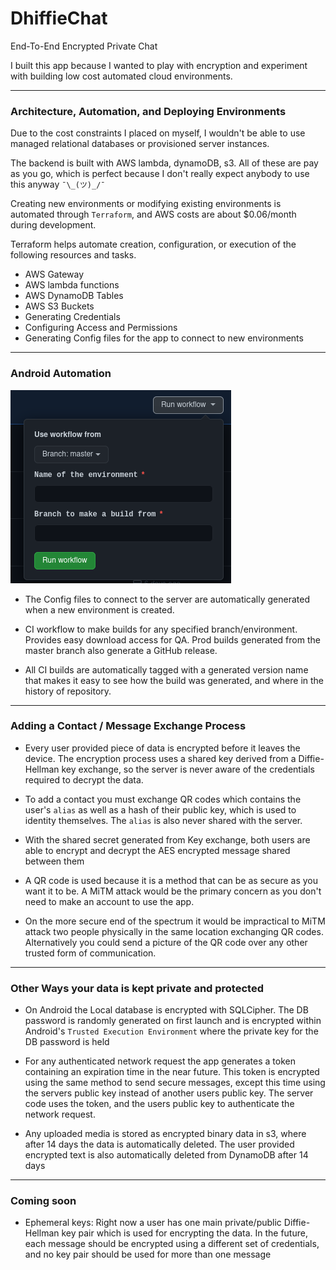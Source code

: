 # DhiffieChat

End-To-End Encrypted Private Chat

I built this app because I wanted to play with encryption and experiment with building low cost automated cloud
environments.

---

### Architecture, Automation, and Deploying Environments

Due to the cost constraints I placed on myself, I wouldn't be able to use managed relational databases or provisioned
server instances.

The backend is built with AWS lambda, dynamoDB, s3. All of these are pay as you go, which is perfect because I don't really
expect anybody to use this anyway `¯\_(ツ)_/¯`

Creating new environments or modifying existing environments is automated through `Terraform`, and AWS costs are about
$0.06/month during development.

Terraform helps automate creation, configuration, or execution of the following resources and tasks.

* AWS Gateway
* AWS lambda functions
* AWS DynamoDB Tables
* AWS S3 Buckets
* Generating Credentials
* Configuring Access and Permissions
* Generating Config files for the app to connect to new environments

---

### Android Automation

![Input for CI build workflow](readme/androidWorkflowInputs.png)

* The Config files to connect to the server are automatically generated when a new environment is created.


* CI workflow to make builds for any specified branch/environment. Provides easy download access for QA. Prod builds generated
  from the master branch also generate a GitHub release.


* All CI builds are automatically tagged with a generated version name that makes it easy to see how the build was
  generated, and where in the history of repository.

---

### Adding a Contact / Message Exchange Process

* Every user provided piece of data is encrypted before it leaves the device. The encryption process uses a shared key
  derived from a Diffie-Hellman key exchange, so the server is never aware of the credentials required to decrypt the
  data.


* To add a contact you must exchange QR codes which contains the user's
  `alias` as well as a hash of their public key, which is used to identity themselves. The `alias` is also never shared
  with the server.


* With the shared secret generated from Key exchange, both users are able to encrypt and decrypt the AES encrypted
  message shared between them


* A QR code is used because it is a method that can be as secure as you want it to be. A MiTM attack would be the
  primary concern as you don't need to make an account to use the app.


* On the more secure end of the spectrum it would be impractical to MiTM attack two people physically in the same
  location exchanging QR codes. Alternatively you could send a picture of the QR code over any other trusted form of
  communication.

---

### Other Ways your data is kept private and protected

* On Android the Local database is encrypted with SQLCipher. The DB password is randomly generated on first launch and
  is encrypted within Android's `Trusted Execution Environment` where the private key for the DB password is held


* For any authenticated network request the app generates a token containing an expiration time in the near future. This
  token is encrypted using the same method to send secure messages, except this time using the servers public key
  instead of another users public key. The server code uses the token, and the users public key to authenticate the
  network request.


* Any uploaded media is stored as encrypted binary data in s3, where after 14 days the data is automatically deleted.
  The user provided encrypted text is also automatically deleted from DynamoDB after 14 days

---

### Coming soon

* Ephemeral keys: Right now a user has one main private/public Diffie-Hellman key pair which is used for encrypting the
  data. In the future, each message should be encrypted using a different set of credentials, and no key pair should be
  used for more than one message
